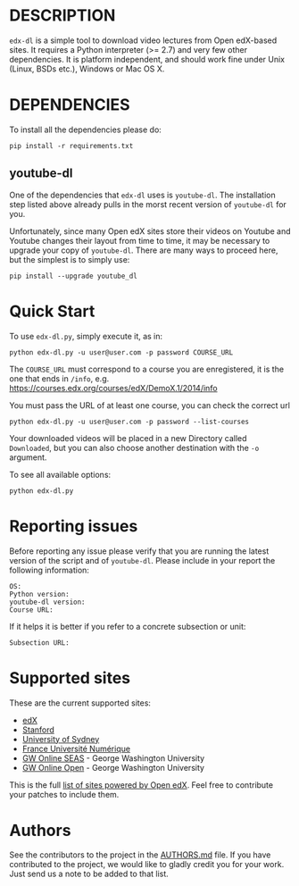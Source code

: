 # DESCRIPTION

`edx-dl` is a simple tool to download video lectures from Open edX-based
sites.  It requires a Python interpreter (>= 2.7) and very few other
dependencies.  It is platform independent, and should work fine under Unix
(Linux, BSDs etc.), Windows or Mac OS X.

# DEPENDENCIES

To install all the dependencies please do:

    pip install -r requirements.txt

## youtube-dl

One of the dependencies that `edx-dl` uses is `youtube-dl`. The installation
step listed above already pulls in the morst recent version of `youtube-dl`
for you.

Unfortunately, since many Open edX sites store their videos on Youtube and
Youtube changes their layout from time to time, it may be necessary to
upgrade your copy of `youtube-dl`.  There are many ways to proceed here, but
the simplest is to simply use:

    pip install --upgrade youtube_dl

# Quick Start

To use `edx-dl.py`, simply execute it, as in:

    python edx-dl.py -u user@user.com -p password COURSE_URL

The `COURSE_URL` must correspond to a course you are enregistered, it is the
one that ends in `/info`, e.g.
https://courses.edx.org/courses/edX/DemoX.1/2014/info

You must pass the URL of at least one course, you can check the correct url

    python edx-dl.py -u user@user.com -p password --list-courses

Your downloaded videos will be placed in a new Directory called
`Downloaded`, but you can also choose another destination with the `-o`
argument.

To see all available options:

    python edx-dl.py

# Reporting issues

Before reporting any issue please verify that you are running the latest
version of the script and of `youtube-dl`. Please include in your report the
following information:

    OS:
    Python version:
    youtube-dl version:
    Course URL:

If it helps it is better if you refer to a concrete subsection or unit:

    Subsection URL:

# Supported sites

These are the current supported sites:

- [edX](http://edx.org)
- [Stanford](http://lagunita.stanford.edu/)
- [University of Sydney](http://online.it.usyd.edu.au)
- [France Université Numérique](https://www.france-universite-numerique-mooc.fr/)
- [GW Online SEAS](http://openedx.seas.gwu.edu/) - George Washington University
- [GW Online Open](http://mooc.online.gwu.edu/) - George Washington University

This is the full [list of sites powered by Open
edX](https://github.com/edx/edx-platform/wiki/Sites-powered-by-Open-edX). Feel free to contribute your patches to include them.

# Authors

See the contributors to the project in the [AUTHORS.md][authors] file.  If
you have contributed to the project, we would like to gladly credit you for
your work. Just send us a note to be added to that list.

[authors]: https://github.com/shk3/edx-downloader/blob/master/AUTHORS.md
